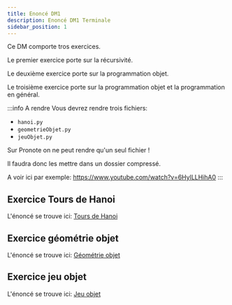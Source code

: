 ```yaml
---
title: Enoncé DM1
description: Enoncé DM1 Terminale
sidebar_position: 1
---
```


Ce DM comporte tros exercices.

Le premier exercice porte sur la récursivité.

Le deuxième exercice porte sur la programmation objet.

Le troisième exercice porte sur la programmation objet et la programmation en général.

:::info A rendre
Vous devrez rendre trois fichiers:

- `hanoi.py`
- `geometrieObjet.py`
- `jeuObjet.py`

Sur Pronote on ne peut rendre qu'un seul fichier !

Il faudra donc les mettre dans un dossier compressé.

A voir ici par exemple: https://www.youtube.com/watch?v=6HylLLHihA0
:::

## Exercice Tours de Hanoi

L'énoncé se trouve ici: [Tours de Hanoi](hanoi)

## Exercice géométrie objet

L'énoncé se trouve ici: [Géométrie objet](geometrie)

## Exercice jeu objet

L'énoncé se trouve ici: [Jeu objet](jeu-objet)
